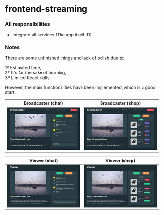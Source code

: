 # frontend-streaming

### All responsibilities
- Integrate all services (The app itself :D)

### Notes

There are some unfinished things and lack of polish due to:

1º Estimated time, <br>
2º It's for the sake of learning, <br>
3º Limited React skills.

However, the main functionalities have been implemented, which is a good start.


Broadcaster (chat) |  Broadcaster (shop)
:-------------------------:|:-------------------------:|
![chat](./readme_files/broadcaster-chat.png)  |  ![shop](./readme_files/broadcaster-shop.png )

Viewer (chat) |  Viewer (shop)
:-------------------------:|:-------------------------:|
![chat](./readme_files/viewer-chat.png)  |  ![shop](./readme_files/viewer-shop.png )
